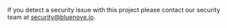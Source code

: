 If you detect a security issue with this project please contact our security team at [security@bluenove.io](mailto:security@bluenova.io).
